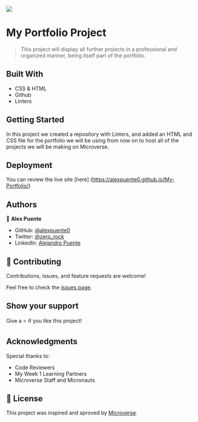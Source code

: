 ![](https://img.shields.io/badge/Microverse-blueviolet)

# My Portfolio Project

> This project will display all further projects in a professional and organized manner, being itself part of the portfolio. 

## Built With

- CSS & HTML
- Github
- Linters

## Getting Started

In this project we created a repository with Linters, and added an HTML and CSS file for the portfolio we will be using from now on to host all of the projects we will be making on Microverse.

## Deployment

You can review the live site [here] (https://alexpuente0.github.io/My-Portfolio/)
## Authors

👤 **Alex Puente**

- GitHub: [@alexpuente0](https://github.com/alexpuente0)
- Twitter: [@zero_rock](https://twitter.com/zero_rock)
- LinkedIn: [Alejandro Puente](https://www.linkedin.com/in/alejandro-puente-farías-154a7629/)


## 🤝 Contributing

Contributions, issues, and feature requests are welcome!

Feel free to check the [issues page](https://github.com/alexpuente0/My-Portfolio/issues).

## Show your support

Give a ⭐️ if you like this project!

## Acknowledgments

Special thanks to: 
- Code Reviewers
- My Week 1 Learning Partners
- Microverse Staff and Micronauts

## 📝 License

This project was inspired and aproved by [Microverse](https://www.microverse.org).
